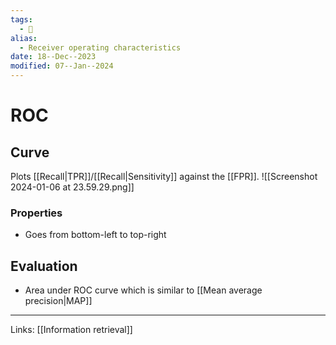 ```yaml
---
tags:
  - 🌱
alias:
  - Receiver operating characteristics
date: 18--Dec--2023
modified: 07--Jan--2024
---
```

# ROC
## Curve
Plots [[Recall|TPR]]/[[Recall|Sensitivity]] against the [[FPR]].
![[Screenshot 2024-01-06 at 23.59.29.png]]
### Properties
- Goes from bottom-left to top-right
## Evaluation
- Area under ROC curve which is similar to [[Mean average precision|MAP]]

---
Links: [[Information retrieval]]
